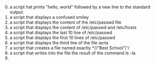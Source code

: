 0. a script hat prints "hello, world" followed by a new line to the standard output.
1. a script that displays a confused smiley
2. a script that displays the content of the /etc/passwd file
3. a script that displays the content of /etc/passwd and /etc/hosts
4. a script that displays the last 10 line of /etc/passwd
5. a script that displays the first 10 lines of /etc/passwd
6. a script that displays the third line of the file iacta
7. a script that creates a file named exactly *//"Best School"/'/
8. a script that writes into the file the result of the command ls -la
9. 